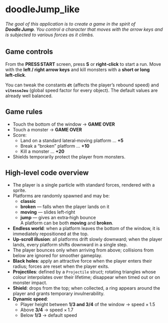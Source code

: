 # doodleJump_like

###### The goal of this application is to create a game in the spirit of **Doodle Jump**. You control a character that moves with the arrow keys and is subjected to various forces as it climbs.

## Game controls
From the **PRESS START** screen, press **S** or **right‑click** to start a run. Move with the **left / right arrow keys** and kill monsters with a **short or long left‑click**.

You can tweak the constants **`dt`** (affects the player’s rebound speed) and **`vitesseJeu`** (global speed factor for every object). The default values are already well balanced.

## Game rules
* Touch the bottom of the window → **GAME OVER**
* Touch a monster → **GAME OVER**
* Score:  
  * Land on a standard lateral‑moving platform … **+5**  
  * Break a “broken” platform … **+10**  
  * Kill a monster … **+20**
* Shields temporarily protect the player from monsters.

## High‑level code overview
* The player is a single particle with standard forces, rendered with a sprite.
* Platforms are randomly spawned and may be:  
  * **classic**  
  * **broken** — falls when the player lands on it  
  * **moving** — slides left‑right  
  * **jump** — gives an extra‑high bounce  
  A platform can be both **moving** and **broken**.
* **Endless world**: when a platform leaves the bottom of the window, it is immediately repositioned at the top.
* **Up‑scroll illusion**: all platforms drift slowly downward; when the player lands, every platform shifts downward in a single step.
* The player bounces only when arriving from above; collisions from below are ignored for smoother gameplay.
* **Black holes**: apply an attractive force when the player enters their radius; forces are reset when the player exits.
* **Projectiles**: defined by a `Projectile` struct; rotating triangles whose colour interpolates over their lifetime; disappear when timed out or on monster impact.
* **Shield**: drops from the top; when collected, a ring appears around the player and grants temporary invulnerability.
* **Dynamic speed**:  
  * Player height between **1/3 and 3/4** of the window → speed × 1.5  
  * Above **3/4** → speed × 1.7  
  * Below **1/3** → default speed
